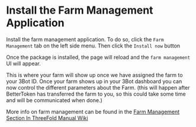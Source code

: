 # Install the Farm Management Application

Install the farm management application. To do so, click the ```Farm Management``` tab on the left side menu.
Then click the ```Install now``` button

Once the package is installed, the page will reload and the ```farm management``` UI will appear.

This is where your farm will show up once we have assigned the farm to your 3Bot ID.
Once your farm shows up in your 3Bot dashboard you can now control the different parameters about the Farm. (this will happen after BetterToken has transferred the farm to you, so this could take some time and will be communicated when done.)

More info on farm management can be found in the [Farm Management Section In ThreeFold Manual Wiki](https://manual.threefold.io/#/farm_management)
